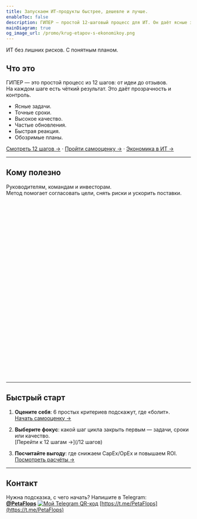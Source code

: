 ```yaml
---
title: Запускаем ИТ‑продукты быстрее, дешевле и лучше.
enableToc: false
description: ГИПЕР — простой 12‑шаговый процесс для ИТ. Он даёт ясные задачи, точные сроки и высокий стандарт качества.
mainDiagram: true
og_image_url: /promo/krug-etapov-s-ekonomikoy.png
---
```


ИТ без лишних рисков. С понятным планом.

## Что это

ГИПЕР — это простой процесс из 12 шагов: от идеи до отзывов.  
На каждом шаге есть чёткий результат. Это даёт прозрачность и контроль.

- Ясные задачи.  
- Точные сроки.  
- Высокое качество.  
- Частые обновления.  
- Быстрая реакция.  
- Обозримые планы.

[Смотреть 12 шагов →](/12-шагов) · [Пройти самооценку →](/Самодиагностика) · [Экономика в ИТ →](/Статьи/ekonomika-i-hrematistica-v-it)

---

## Кому полезно

Руководителям, командам и инвесторам.  
Метод помогает согласовать цели, снять риски и ускорить поставки.

<style>
        .label-icon {
            font-size: 48px;
            text-anchor: middle;
            dominant-baseline: middle;
        }
        .label-text {
            fill: white;
            font-size: 19px;
            text-anchor: middle;
            dominant-baseline: middle;
        }
</style>
<div style="height:480px">
  <svg id="main_diagram" width="100%" height="100%" preserveAspectRatio="xMidYMid meet"></svg>
</div>

---

## Быстрый старт

1. **Оцените себя**: 6 простых критериев подскажут, где «болит».  
   [Начать самооценку →](/самодиагностика)

2. **Выберите фокус**: какой шаг цикла закрыть первым — задачи, сроки или качество.  
   [Перейти к 12 шагам →](/12 шагов)

3. **Посчитайте выгоду**: где снижаем CapEx/OpEx и повышаем ROI.  
   [Посмотреть расчёты →](/ekonomika-v-it)

---

## Контакт

Нужна подсказка, с чего начать? Напишите в Telegram:  
[**@PetaFlops**](https://t.me/PetaFlops)
[![Мой Telegram QR-код](telegram_qrcode.png)](https://t.me/PetaFlops)
[https://t.me/PetaFlops](https://t.me/PetaFlops)

